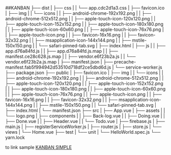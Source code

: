##KANBAN
├── dist
|  ├── css
|  |  └── app.cdc2d1a3.css
|  ├── favicon.ico
|  ├── img
|  |  └── icons
|  |     ├── android-chrome-192x192.png
|  |     ├── android-chrome-512x512.png
|  |     ├── apple-touch-icon-120x120.png
|  |     ├── apple-touch-icon-152x152.png
|  |     ├── apple-touch-icon-180x180.png
|  |     ├── apple-touch-icon-60x60.png
|  |     ├── apple-touch-icon-76x76.png
|  |     ├── apple-touch-icon.png
|  |     ├── favicon-16x16.png
|  |     ├── favicon-32x32.png
|  |     ├── msapplication-icon-144x144.png
|  |     ├── mstile-150x150.png
|  |     └── safari-pinned-tab.svg
|  ├── index.html
|  ├── js
|  |  ├── app.d76a84fd.js
|  |  ├── app.d76a84fd.js.map
|  |  ├── manifest.ce28c628.js.map
|  |  ├── vendor.e6f23b2a.js
|  |  └── vendor.e6f23b2a.js.map
|  ├── manifest.json
|  ├── precache-manifest.fab5f994942d53510d718df2ce5dbd6d.js
|  └── service-worker.js
├── package.json
├── public
|  ├── favicon.ico
|  ├── img
|  |  └── icons
|  |     ├── android-chrome-192x192.png
|  |     ├── android-chrome-512x512.png
|  |     ├── apple-touch-icon-120x120.png
|  |     ├── apple-touch-icon-152x152.png
|  |     ├── apple-touch-icon-180x180.png
|  |     ├── apple-touch-icon-60x60.png
|  |     ├── apple-touch-icon-76x76.png
|  |     ├── apple-touch-icon.png
|  |     ├── favicon-16x16.png
|  |     ├── favicon-32x32.png
|  |     ├── msapplication-icon-144x144.png
|  |     ├── mstile-150x150.png
|  |     └── safari-pinned-tab.svg
|  ├── index.html
|  └── manifest.json
├── src
|  ├── App.vue
|  ├── assets
|  |  └── logo.png
|  ├── components
|  |  ├── Back-log.vue
|  |  ├── Doing.vue
|  |  ├── Done.vue
|  |  ├── Header.vue
|  |  └── Todo.vue
|  ├── firebase.js
|  ├── main.js
|  ├── registerServiceWorker.js
|  ├── router.js
|  ├── store.js
|  └── views
|     └── Home.vue
├── test
|  └── unit
|     └── HelloWorld.spec.js
└── yarn.lock


to link sample <a href="kanban.feedomain.tk">KANBAN SIMPLE</a>